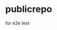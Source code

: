 # publicrepo
for e2e test
































































































































































































































































































































































































































































































































































































































































































































































































































































































































































